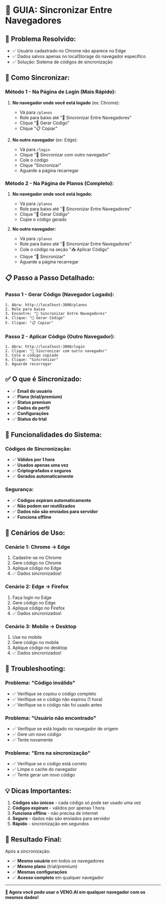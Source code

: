 # 🔄 GUIA: Sincronizar Entre Navegadores

## 🎯 **Problema Resolvido:**
- ✅ Usuário cadastrado no Chrome não aparece no Edge
- ✅ Dados salvos apenas no localStorage do navegador específico
- ✅ Solução: Sistema de códigos de sincronização

## 🚀 **Como Sincronizar:**

### **Método 1 - Na Página de Login (Mais Rápido):**

1. **No navegador onde você está logado** (ex: Chrome):
   - Vá para `/planos`
   - Role para baixo até "🔄 Sincronizar Entre Navegadores"
   - Clique "🔑 Gerar Código"
   - Clique "📋 Copiar"

2. **No outro navegador** (ex: Edge):
   - Vá para `/login`
   - Clique "🔄 Sincronizar com outro navegador"
   - Cole o código
   - Clique "Sincronizar"
   - Aguarde a página recarregar

### **Método 2 - Na Página de Planos (Completo):**

1. **No navegador onde você está logado:**
   - Vá para `/planos`
   - Role para baixo até "🔄 Sincronizar Entre Navegadores"
   - Clique "🔑 Gerar Código"
   - Copie o código gerado

2. **No outro navegador:**
   - Vá para `/planos`
   - Role para baixo até "🔄 Sincronizar Entre Navegadores"
   - Cole o código na seção "📥 Aplicar Código"
   - Clique "🔄 Sincronizar"
   - Aguarde a página recarregar

## 📋 **Passo a Passo Detalhado:**

### **Passo 1 - Gerar Código (Navegador Logado):**
```
1. Abra: http://localhost:3000/planos
2. Role para baixo
3. Encontre: "🔄 Sincronizar Entre Navegadores"
4. Clique: "🔑 Gerar Código"
5. Clique: "📋 Copiar"
```

### **Passo 2 - Aplicar Código (Outro Navegador):**
```
1. Abra: http://localhost:3000/login
2. Clique: "🔄 Sincronizar com outro navegador"
3. Cole o código copiado
4. Clique: "Sincronizar"
5. Aguarde recarregar
```

## ✅ **O que é Sincronizado:**

- ✅ **Email do usuário**
- ✅ **Plano (trial/premium)**
- ✅ **Status premium**
- ✅ **Dados do perfil**
- ✅ **Configurações**
- ✅ **Status do trial**

## 🔧 **Funcionalidades do Sistema:**

### **Códigos de Sincronização:**
- ✅ **Válidos por 1 hora**
- ✅ **Usados apenas uma vez**
- ✅ **Criptografados e seguros**
- ✅ **Gerados automaticamente**

### **Segurança:**
- ✅ **Códigos expiram automaticamente**
- ✅ **Não podem ser reutilizados**
- ✅ **Dados não são enviados para servidor**
- ✅ **Funciona offline**

## 🎯 **Cenários de Uso:**

### **Cenário 1: Chrome → Edge**
1. Cadastre-se no Chrome
2. Gere código no Chrome
3. Aplique código no Edge
4. ✅ Dados sincronizados!

### **Cenário 2: Edge → Firefox**
1. Faça login no Edge
2. Gere código no Edge
3. Aplique código no Firefox
4. ✅ Dados sincronizados!

### **Cenário 3: Mobile → Desktop**
1. Use no mobile
2. Gere código no mobile
3. Aplique código no desktop
4. ✅ Dados sincronizados!

## 🚨 **Troubleshooting:**

### **Problema: "Código inválido"**
- ✅ Verifique se copiou o código completo
- ✅ Verifique se o código não expirou (1 hora)
- ✅ Verifique se o código não foi usado antes

### **Problema: "Usuário não encontrado"**
- ✅ Verifique se está logado no navegador de origem
- ✅ Gere um novo código
- ✅ Tente novamente

### **Problema: "Erro na sincronização"**
- ✅ Verifique se o código está correto
- ✅ Limpe o cache do navegador
- ✅ Tente gerar um novo código

## 💡 **Dicas Importantes:**

1. **Códigos são únicos** - cada código só pode ser usado uma vez
2. **Códigos expiram** - válidos por apenas 1 hora
3. **Funciona offline** - não precisa de internet
4. **Seguro** - dados não são enviados para servidor
5. **Rápido** - sincronização em segundos

## 🎉 **Resultado Final:**

Após a sincronização:
- ✅ **Mesmo usuário** em todos os navegadores
- ✅ **Mesmo plano** (trial/premium)
- ✅ **Mesmas configurações**
- ✅ **Acesso completo** em qualquer navegador

---

**🚀 Agora você pode usar o VENO.AI em qualquer navegador com os mesmos dados!**
